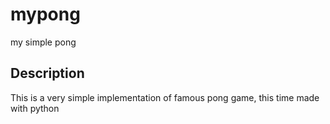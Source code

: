 # mypong
my simple pong
## Description
This is a very simple implementation of famous pong game, this time made with python
